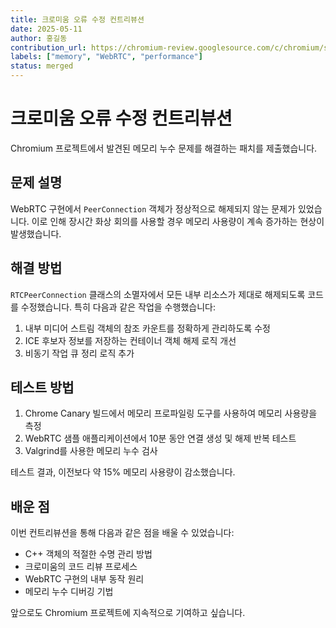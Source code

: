 ```yaml
---
title: 크로미움 오류 수정 컨트리뷰션
date: 2025-05-11
author: 홍길동
contribution_url: https://chromium-review.googlesource.com/c/chromium/src/+/12345
labels: ["memory", "WebRTC", "performance"]
status: merged
---
```


# 크로미움 오류 수정 컨트리뷰션

Chromium 프로젝트에서 발견된 메모리 누수 문제를 해결하는 패치를 제출했습니다.

## 문제 설명

WebRTC 구현에서 `PeerConnection` 객체가 정상적으로 해제되지 않는 문제가 있었습니다. 이로 인해 장시간 화상 회의를 사용할 경우 메모리 사용량이 계속 증가하는 현상이 발생했습니다.

## 해결 방법

`RTCPeerConnection` 클래스의 소멸자에서 모든 내부 리소스가 제대로 해제되도록 코드를 수정했습니다. 특히 다음과 같은 작업을 수행했습니다:

1. 내부 미디어 스트림 객체의 참조 카운트를 정확하게 관리하도록 수정
2. ICE 후보자 정보를 저장하는 컨테이너 객체 해제 로직 개선
3. 비동기 작업 큐 정리 로직 추가

## 테스트 방법

1. Chrome Canary 빌드에서 메모리 프로파일링 도구를 사용하여 메모리 사용량을 측정
2. WebRTC 샘플 애플리케이션에서 10분 동안 연결 생성 및 해제 반복 테스트
3. Valgrind를 사용한 메모리 누수 검사

테스트 결과, 이전보다 약 15% 메모리 사용량이 감소했습니다.

## 배운 점

이번 컨트리뷰션을 통해 다음과 같은 점을 배울 수 있었습니다:

- C++ 객체의 적절한 수명 관리 방법
- 크로미움의 코드 리뷰 프로세스
- WebRTC 구현의 내부 동작 원리
- 메모리 누수 디버깅 기법

앞으로도 Chromium 프로젝트에 지속적으로 기여하고 싶습니다.

